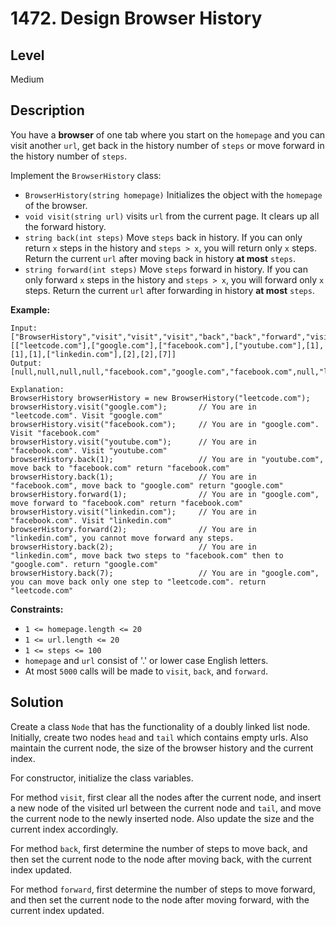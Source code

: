 # 1472. Design Browser History
## Level
Medium

## Description
You have a **browser** of one tab where you start on the `homepage` and you can visit another `url`, get back in the history number of `steps` or move forward in the history number of `steps`.

Implement the `BrowserHistory` class:

* `BrowserHistory(string homepage)` Initializes the object with the `homepage` of the browser.
* `void visit(string url)` visits `url` from the current page. It clears up all the forward history.
* `string back(int steps)` Move `steps` back in history. If you can only return `x` steps in the history and `steps > x`, you will return only `x` steps. Return the current `url` after moving back in history **at most** `steps`.
* `string forward(int steps)` Move `steps` forward in history. If you can only forward `x` steps in the history and `steps > x`, you will forward only `x` steps. Return the current `url` after forwarding in history **at most** `steps`.

**Example:**
```
Input:
["BrowserHistory","visit","visit","visit","back","back","forward","visit","forward","back","back"]
[["leetcode.com"],["google.com"],["facebook.com"],["youtube.com"],[1],[1],[1],["linkedin.com"],[2],[2],[7]]
Output:
[null,null,null,null,"facebook.com","google.com","facebook.com",null,"linkedin.com","google.com","leetcode.com"]

Explanation:
BrowserHistory browserHistory = new BrowserHistory("leetcode.com");
browserHistory.visit("google.com");       // You are in "leetcode.com". Visit "google.com"
browserHistory.visit("facebook.com");     // You are in "google.com". Visit "facebook.com"
browserHistory.visit("youtube.com");      // You are in "facebook.com". Visit "youtube.com"
browserHistory.back(1);                   // You are in "youtube.com", move back to "facebook.com" return "facebook.com"
browserHistory.back(1);                   // You are in "facebook.com", move back to "google.com" return "google.com"
browserHistory.forward(1);                // You are in "google.com", move forward to "facebook.com" return "facebook.com"
browserHistory.visit("linkedin.com");     // You are in "facebook.com". Visit "linkedin.com"
browserHistory.forward(2);                // You are in "linkedin.com", you cannot move forward any steps.
browserHistory.back(2);                   // You are in "linkedin.com", move back two steps to "facebook.com" then to "google.com". return "google.com"
browserHistory.back(7);                   // You are in "google.com", you can move back only one step to "leetcode.com". return "leetcode.com"
```

**Constraints:**

* `1 <= homepage.length <= 20`
* `1 <= url.length <= 20`
* `1 <= steps <= 100`
* `homepage` and `url` consist of  '.' or lower case English letters.
* At most `5000` calls will be made to `visit`, `back`, and `forward`.

## Solution
Create a class `Node` that has the functionality of a doubly linked list node. Initially, create two nodes `head` and `tail` which contains empty urls. Also maintain the current node, the size of the browser history and the current index.

For constructor, initialize the class variables.

For method `visit`, first clear all the nodes after the current node, and insert a new node of the visited url between the current node and `tail`, and move the current node to the newly inserted node. Also update the size and the current index accordingly.

For method `back`, first determine the number of steps to move back, and then set the current node to the node after moving back, with the current index updated.

For method `forward`, first determine the number of steps to move forward, and then set the current node to the node after moving forward, with the current index updated.
